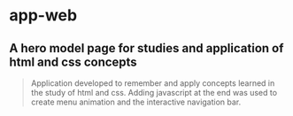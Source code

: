 # app-web

## A hero model page for studies and application of html and css concepts

>Application developed to remember and apply concepts learned in the study of html and css.
>Adding javascript at the end was used to create menu animation and the interactive navigation bar.
